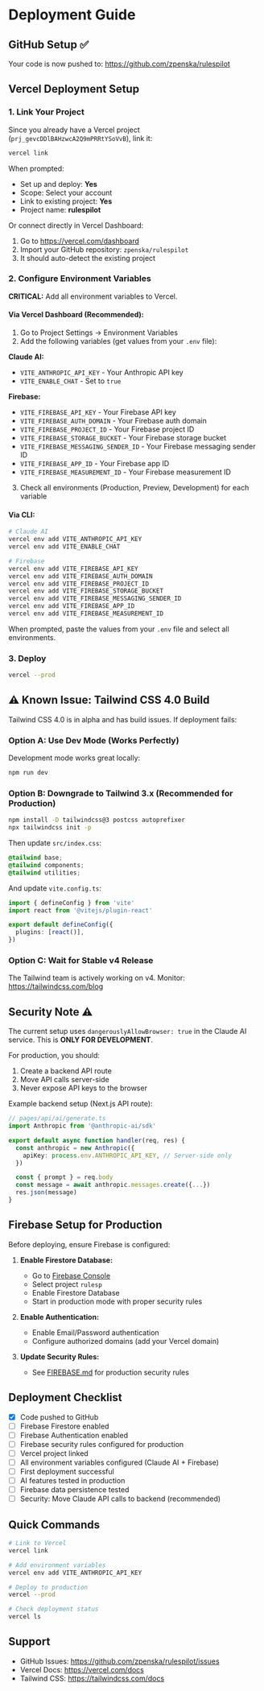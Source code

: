 # Deployment Guide

## GitHub Setup ✅
Your code is now pushed to: https://github.com/zpenska/rulespilot

## Vercel Deployment Setup

### 1. Link Your Project

Since you already have a Vercel project (`prj_gevcDDlBAHzwcA2Q9mPRRtYSoVvB`), link it:

```bash
vercel link
```

When prompted:
- Set up and deploy: **Yes**
- Scope: Select your account
- Link to existing project: **Yes**
- Project name: **rulespilot**

Or connect directly in Vercel Dashboard:
1. Go to https://vercel.com/dashboard
2. Import your GitHub repository: `zpenska/rulespilot`
3. It should auto-detect the existing project

### 2. Configure Environment Variables

**CRITICAL:** Add all environment variables to Vercel.

#### Via Vercel Dashboard (Recommended):
1. Go to Project Settings → Environment Variables
2. Add the following variables (get values from your `.env` file):

**Claude AI:**
- `VITE_ANTHROPIC_API_KEY` - Your Anthropic API key
- `VITE_ENABLE_CHAT` - Set to `true`

**Firebase:**
- `VITE_FIREBASE_API_KEY` - Your Firebase API key
- `VITE_FIREBASE_AUTH_DOMAIN` - Your Firebase auth domain
- `VITE_FIREBASE_PROJECT_ID` - Your Firebase project ID
- `VITE_FIREBASE_STORAGE_BUCKET` - Your Firebase storage bucket
- `VITE_FIREBASE_MESSAGING_SENDER_ID` - Your Firebase messaging sender ID
- `VITE_FIREBASE_APP_ID` - Your Firebase app ID
- `VITE_FIREBASE_MEASUREMENT_ID` - Your Firebase measurement ID

3. Check all environments (Production, Preview, Development) for each variable

#### Via CLI:
```bash
# Claude AI
vercel env add VITE_ANTHROPIC_API_KEY
vercel env add VITE_ENABLE_CHAT

# Firebase
vercel env add VITE_FIREBASE_API_KEY
vercel env add VITE_FIREBASE_AUTH_DOMAIN
vercel env add VITE_FIREBASE_PROJECT_ID
vercel env add VITE_FIREBASE_STORAGE_BUCKET
vercel env add VITE_FIREBASE_MESSAGING_SENDER_ID
vercel env add VITE_FIREBASE_APP_ID
vercel env add VITE_FIREBASE_MEASUREMENT_ID
```

When prompted, paste the values from your `.env` file and select all environments.

### 3. Deploy

```bash
vercel --prod
```

## ⚠️ Known Issue: Tailwind CSS 4.0 Build

Tailwind CSS 4.0 is in alpha and has build issues. If deployment fails:

### Option A: Use Dev Mode (Works Perfectly)
Development mode works great locally:
```bash
npm run dev
```

### Option B: Downgrade to Tailwind 3.x (Recommended for Production)
```bash
npm install -D tailwindcss@3 postcss autoprefixer
npx tailwindcss init -p
```

Then update `src/index.css`:
```css
@tailwind base;
@tailwind components;
@tailwind utilities;
```

And update `vite.config.ts`:
```ts
import { defineConfig } from 'vite'
import react from '@vitejs/plugin-react'

export default defineConfig({
  plugins: [react()],
})
```

### Option C: Wait for Stable v4 Release
The Tailwind team is actively working on v4. Monitor: https://tailwindcss.com/blog

## Security Note ⚠️

The current setup uses `dangerouslyAllowBrowser: true` in the Claude AI service. This is **ONLY FOR DEVELOPMENT**.

For production, you should:
1. Create a backend API route
2. Move API calls server-side
3. Never expose API keys to the browser

Example backend setup (Next.js API route):
```ts
// pages/api/ai/generate.ts
import Anthropic from '@anthropic-ai/sdk'

export default async function handler(req, res) {
  const anthropic = new Anthropic({
    apiKey: process.env.ANTHROPIC_API_KEY, // Server-side only
  })

  const { prompt } = req.body
  const message = await anthropic.messages.create({...})
  res.json(message)
}
```

## Firebase Setup for Production

Before deploying, ensure Firebase is configured:

1. **Enable Firestore Database:**
   - Go to [Firebase Console](https://console.firebase.google.com/)
   - Select project `rulesp`
   - Enable Firestore Database
   - Start in production mode with proper security rules

2. **Enable Authentication:**
   - Enable Email/Password authentication
   - Configure authorized domains (add your Vercel domain)

3. **Update Security Rules:**
   - See [FIREBASE.md](./FIREBASE.md) for production security rules

## Deployment Checklist

- [x] Code pushed to GitHub
- [ ] Firebase Firestore enabled
- [ ] Firebase Authentication enabled
- [ ] Firebase security rules configured for production
- [ ] Vercel project linked
- [ ] All environment variables configured (Claude AI + Firebase)
- [ ] First deployment successful
- [ ] AI features tested in production
- [ ] Firebase data persistence tested
- [ ] Security: Move Claude API calls to backend (recommended)

## Quick Commands

```bash
# Link to Vercel
vercel link

# Add environment variables
vercel env add VITE_ANTHROPIC_API_KEY

# Deploy to production
vercel --prod

# Check deployment status
vercel ls
```

## Support

- GitHub Issues: https://github.com/zpenska/rulespilot/issues
- Vercel Docs: https://vercel.com/docs
- Tailwind CSS: https://tailwindcss.com/docs
